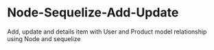 # Node-Sequelize-Add-Update
Add, update and details item with User and Product model relationship using Node and sequelize
